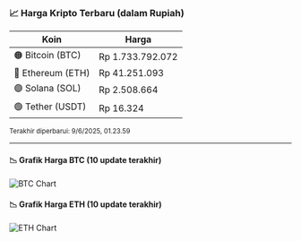 

<!-- HARGA_KRIPTO -->
### 📈 Harga Kripto Terbaru (dalam Rupiah)

| Koin     | Harga         |
|----------|---------------|
| 🟠 Bitcoin (BTC)   | Rp 1.733.792.072 |
| 🔵 Ethereum (ETH)  | Rp 41.251.093 |
| 🟣 Solana (SOL)    | Rp 2.508.664 |
| 🟢 Tether (USDT)   | Rp 16.324 |

<sub>Terakhir diperbarui: 9/6/2025, 01.23.59</sub>

---

#### 📉 Grafik Harga BTC (10 update terakhir)
![BTC Chart](https://quickchart.io/chart?c=%7B%22type%22%3A%22line%22%2C%22data%22%3A%7B%22labels%22%3A%5B%2215%3A38%3A35%22%2C%2215%3A49%3A47%22%2C%2216%3A09%3A16%22%2C%2216%3A36%3A56%22%2C%2216%3A52%3A09%22%2C%2217%3A11%3A19%22%2C%2217%3A30%3A30%22%2C%2217%3A43%3A13%22%2C%2217%3A54%3A19%22%2C%2218%3A23%3A59%22%5D%2C%22datasets%22%3A%5B%7B%22label%22%3A%22Bitcoin%22%2C%22data%22%3A%5B1729800086%2C1729832492%2C1730094439%2C1732685978%2C1733627721%2C1733719788%2C1734981291%2C1735014438%2C1734221952%2C1733792072%5D%2C%22fill%22%3Afalse%2C%22borderColor%22%3A%22blue%22%2C%22tension%22%3A0.1%7D%5D%7D%7D)

#### 📉 Grafik Harga ETH (10 update terakhir)
![ETH Chart](https://quickchart.io/chart?c=%7B%22type%22%3A%22line%22%2C%22data%22%3A%7B%22labels%22%3A%5B%2215%3A38%3A35%22%2C%2215%3A49%3A47%22%2C%2216%3A09%3A16%22%2C%2216%3A36%3A56%22%2C%2216%3A52%3A09%22%2C%2217%3A11%3A19%22%2C%2217%3A30%3A30%22%2C%2217%3A43%3A13%22%2C%2217%3A54%3A19%22%2C%2218%3A23%3A59%22%5D%2C%22datasets%22%3A%5B%7B%22label%22%3A%22Ethereum%22%2C%22data%22%3A%5B41069572%2C41060158%2C41058155%2C41180321%2C41222341%2C41281570%2C41261613%2C41264218%2C41257077%2C41251093%5D%2C%22fill%22%3Afalse%2C%22borderColor%22%3A%22blue%22%2C%22tension%22%3A0.1%7D%5D%7D%7D)

<!-- /HARGA_KRIPTO -->